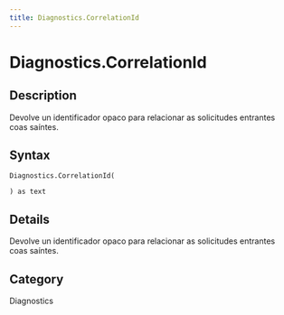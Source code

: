 ```yaml
---
title: Diagnostics.CorrelationId
---
```


# Diagnostics.CorrelationId


## Description

Devolve un identificador opaco para relacionar as solicitudes entrantes coas saíntes.


## Syntax

```powerquery
Diagnostics.CorrelationId(

) as text
```


## Details

Devolve un identificador opaco para relacionar as solicitudes entrantes coas saíntes.



## Category
Diagnostics
